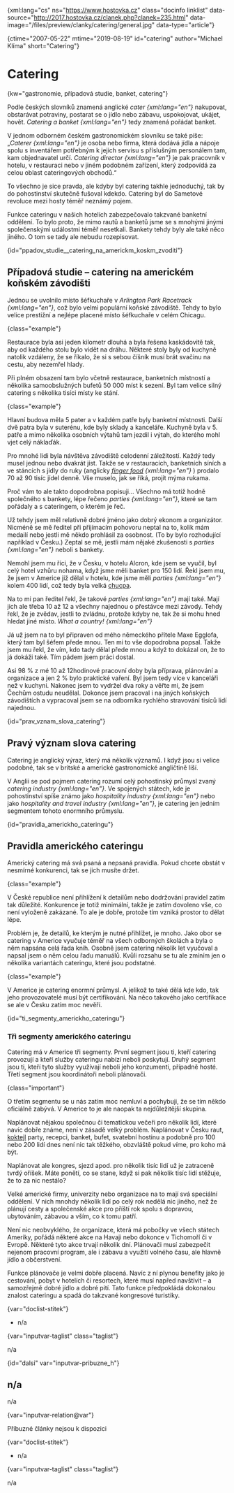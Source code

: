 
{xml:lang="cs" ns="https://www.hostovka.cz" class="docinfo linklist" data-source="http://2017.hostovka.cz/clanek.php?clanek=235.html" data-image="/files/preview/clanky/catering/general.jpg" data-type="article"}

{ctime="2007-05-22" mtime="2019-08-19" id="catering" author="Michael Klíma" short="Catering"}

# Catering

<!-- generated attribute kw by user_updatekw.sh on 2021-01-05, do not edit -->

{kw="gastronomie, případová studie, banket, catering"}

Podle českých slovníků znamená anglické _cater {xml:lang="en"}_ nakupovat, obstarávat potraviny, postarat se o jídlo nebo zábavu, uspokojovat, ukájet, hovět. _Catering a banket {xml:lang="en"}_ tedy znamená pořádat banket.

V jednom odborném českém gastronomickém slovníku se také píše: „_Caterer {xml:lang="en"}_ je osoba nebo firma, která dodává jídla a nápoje spolu s inventářem potřebným k jejich servisu s příslušným personálem tam, kam objednavatel určí. _Catering director {xml:lang="en"}_ je pak pracovník v hotelu, v restauraci nebo v jiném podobném zařízení, který zodpovídá za celou oblast cateringových obchodů.“

To všechno je sice pravda, ale kdyby byl catering takhle jednoduchý, tak by do pohostinství skutečně fušoval kdekdo. Catering byl do Sametové revoluce mezi hosty téměř neznámý pojem.

Funkce cateringu v našich hotelích zabezpečovalo takzvané banketní oddělení. To bylo proto, že mimo rautů a banketů jsme se s mnohými jinými společenskými událostmi téměř nesetkali. Bankety tehdy byly ale také něco jiného. O tom se tady ale nebudu rozepisovat.

{id="ppadov\_studie\_\_catering\_na\_americkm\_koskm_zvoditi"}

## Případová studie – catering na americkém koňském závodišti

Jednou se uvolnilo místo šéfkuchaře v _Arlington Park Racetrack {xml:lang="en"}_, což bylo velmi populární koňské závodiště. Tehdy to bylo velice prestižní a nejlépe placené místo šéfkuchaře v celém Chicagu.

{class="example"}

Restaurace byla asi jeden kilometr dlouhá a byla řešena kaskádovitě tak, aby od každého stolu bylo vidět na dráhu. Některé stoly byly od kuchyně natolik vzdáleny, že se říkalo, že si s sebou číšník musí brát svačinu na cestu, aby nezemřel hlady.

Při plném obsazení tam bylo včetně restaurace, banketních místností a několika samoobslužných bufetů 50 000 míst k sezení. Byl tam velice silný catering s několika tisíci místy ke stání.

{class="example"}

Hlavní budova měla 5 pater a v každém patře byly banketní místnosti. Další dvě patra byla v suterénu, kde byly sklady a kanceláře. Kuchyně byla v 5. patře a mimo několika osobních výtahů tam jezdil i výtah, do kterého mohl vjet celý náklaďák.

Pro mnohé lidi byla návštěva závodiště celodenní záležitostí. Každý tedy musel jednou nebo dvakrát jíst. Takže se v restauracích, banketních síních a ve stáncích s jídly do ruky (anglicky _[finger food][1] {xml:lang="en"}_ ) prodalo 70 až 90 tisíc jídel denně. Vše muselo, jak se říká, projít mýma rukama. 

Proč vám to ale takto dopodrobna popisuji… Všechno má totiž hodně společného s bankety, lépe řečeno _parties {xml:lang="en"}_, které se tam pořádaly a s cateringem, o kterém je řeč.

Už tehdy jsem měl relativně dobré jméno jako dobrý ekonom a organizátor. Nicméně se mě ředitel při přijímacím pohovoru neptal na to, kolik mám medailí nebo jestli mě někdo prohlásil za osobnost. (To by bylo rozhodující například v Česku.) Zeptal se mě, jestli mám nějaké zkušenosti s _parties {xml:lang="en"}_ neboli s bankety.

Nemohl jsem mu říci, že v Česku, v hotelu Alcron, kde jsem se vyučil, byl celý hotel vzhůru nohama, když jsme měli banket pro 150 lidí. Řekl jsem mu, že jsem v Americe již dělal v hotelu, kde jsme měli _parties {xml:lang="en"}_ kolem 400 lidí, což tedy byla velká [chucpa][2].

Na to mi pan ředitel řekl, že takové _parties {xml:lang="en"}_ mají také. Mají jich ale třeba 10 až 12 a všechny najednou o přestávce mezi závody. Tehdy řekl, že je zvědav, jestli to zvládnu, protože kdyby ne, tak že si mohu hned hledat jiné místo. _What a country! {xml:lang="en"}_

Já už jsem na to byl připraven od mého německého přítele Maxe Egglofa, který tam byl šéfem přede mnou. Ten mi to vše dopodrobna popsal. Takže jsem mu řekl, že vím, kdo tady dělal přede mnou a když to dokázal on, že to já dokáži také. Tím pádem jsem práci dostal.

Asi 98 % z mé 10 až 12hodinové pracovní doby byla příprava, plánování a organizace a jen 2 % bylo praktické vaření. Byl jsem tedy více v kanceláři než v kuchyni. Nakonec jsem to vydržel dva roky a věřte mi, že jsem Čechům ostudu neudělal. Dokonce jsem pracoval i na jiných koňských závodištích a vypracoval jsem se na odborníka rychlého stravování tisíců lidí najednou.

{id="prav\_vznam\_slova_catering"}

## Pravý význam slova catering

Catering je anglický výraz, který má několik významů. I když jsou si velice podobné, tak se v britské a americké gastronomické angličtině liší.

V Anglii se pod pojmem catering rozumí celý pohostinský průmysl zvaný _catering industry {xml:lang="en"}_. Ve spojených státech, kde je pohostinství spíše známo jako _hospitality industry {xml:lang="en"}_ nebo jako _hospitality and travel industry {xml:lang="en"}_, je catering jen jedním segmentem tohoto enormního průmyslu.

{id="pravidla\_americkho\_cateringu"}

## Pravidla amerického cateringu

Americký catering má svá psaná a nepsaná pravidla. Pokud chcete obstát v nesmírné konkurenci, tak se jich musíte držet.

{class="example"}

V České republice není přihlížení k detailům nebo dodržování pravidel zatím tak důležité. Konkurence je totiž minimální, takže je zatím dovoleno vše, co není vyloženě zakázané. To ale je dobře, protože tím vzniká prostor to dělat lépe.

Problém je, že detailů, ke kterým je nutné přihlížet, je mnoho. Jako obor se catering v Americe vyučuje téměř na všech odborných školách a byla o něm napsána celá řada knih. Osobně jsem catering několik let vyučoval a napsal jsem o něm celou řadu manuálů. Kvůli rozsahu se tu ale zmíním jen o několika variantách cateringu, které jsou podstatné.

{class="example"}

V Americe je catering enormní průmysl. A jelikož to také dělá kde kdo, tak jeho provozovatelé musí být certifikováni. Na něco takového jako certifikace se ale v Česku zatím moc nevěří.

{id="ti\_segmenty\_americkho_cateringu"}

### Tři segmenty amerického cateringu

Catering má v Americe tři segmenty. První segment jsou ti, kteří catering provozují a kteří služby cateringu nabízí neboli poskytují. Druhý segment jsou ti, kteří tyto služby využívají neboli jeho konzumenti, případně hosté. Třetí segment jsou koordinátoři neboli plánovači.

{class="important"}

O třetím segmentu se u nás zatím moc nemluví a pochybuji, že se tím někdo oficiálně zabývá. V Americe to je ale naopak ta nejdůležitější skupina.

Naplánovat nějakou společnou či tematickou večeři pro několik lidí, které navíc dobře známe, není v zásadě velký problém. Naplánovat v Česku raut, [koktejl][3] party, recepci, banket, bufet, svatební hostinu a podobně pro 100 nebo 200 lidí dnes není nic tak těžkého, obzvláště pokud víme, pro koho má být.

Naplánovat ale kongres, sjezd apod. pro několik tisíc lidí už je zatraceně tvrdý oříšek. Máte ponětí, co se stane, když si pak několik tisíc lidí stěžuje, že to za nic nestálo?

Velké americké firmy, univerzity nebo organizace na to mají svá speciální oddělení. V nich mnohdy několik lidí po celý rok nedělá nic jiného, než že plánují cesty a společenské akce pro příští rok spolu s dopravou, ubytováním, zábavou a vším, co k tomu patří.

Není nic neobvyklého, že organizace, která má pobočky ve všech státech Ameriky, pořádá některé akce na Havaji nebo dokonce v Tichomoří či v Evropě. Některé tyto akce trvají několik dní. Plánovači musí zabezpečit nejenom pracovní program, ale i zábavu a využití volného času, ale hlavně jídlo a občerstvení.

Funkce plánovače je velmi dobře placená. Navíc z ní plynou benefity jako je cestování, pobyt v hotelích či resortech, které musí napřed navštívit – a samozřejmě dobré jídlo a dobré pití. Tato funkce předpokládá dokonalou znalost cateringu a spadá do takzvané kongresové turistiky.

{var="doclist-stitek"}

  * n/a

{var="inputvar-taglist" class="taglist"}

n/a

{id="dalsi" var="inputvar-pribuzne_h"}

## n/a

n/a

{var="inputvar-relation@var"}

Příbuzné články nejsou k dispozici

{var="doclist-stitek"}

  * n/a

{var="inputvar-taglist" class="taglist"}

n/a

 [1]: /sendvice
 [2]: /chucpa
 [3]: /koktejly

